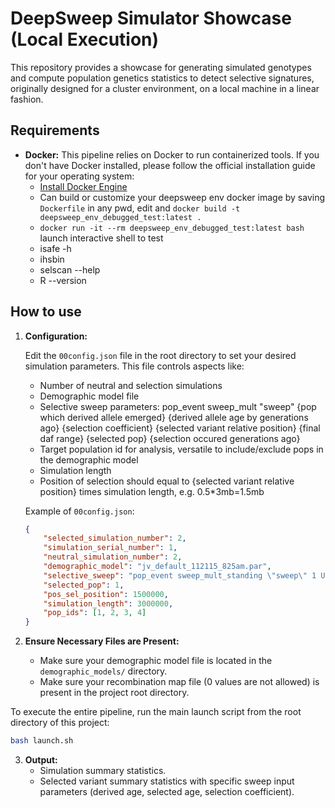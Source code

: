 # DeepSweep Simulator Showcase (Local Execution)

This repository provides a showcase for generating simulated genotypes and compute population genetics statistics to detect selective signatures, originally designed for a cluster environment, on a local machine in a linear fashion. 

## Requirements

*   **Docker:** This pipeline relies on Docker to run containerized tools. If you don't have Docker installed, please follow the official installation guide for your operating system:
    *   [Install Docker Engine](https://docs.docker.com/engine/install/)
    *   Can build or customize your deepsweep env docker image by saving ```Dockerfile``` in any pwd, edit and ```docker build -t deepsweep_env_debugged_test:latest .```
    *   ```docker run -it --rm deepsweep_env_debugged_test:latest bash``` launch interactive shell to test
    *   isafe -h
    *   ihsbin
    *   selscan --help
    *   R --version

## How to use

1.  **Configuration:**

    Edit the `00config.json` file in the root directory to set your desired simulation parameters. This file controls aspects like:
    *   Number of neutral and selection simulations
    *   Demographic model file
    *   Selective sweep parameters: pop_event sweep_mult \"sweep\" {pop which derived allele emerged} {derived allele age by generations ago} {selection coefficient} {selected variant relative position} {final daf range} {selected pop} {selection occured generations ago}
    *   Target population id for analysis, versatile to include/exclude pops in the demographic model
    *   Simulation length
    *   Position of selection should equal to {selected variant relative position} times simulation length, e.g. 0.5*3mb=1.5mb


    Example of `00config.json`:


    ```json
    {
        "selected_simulation_number": 2,
        "simulation_serial_number": 1,
        "neutral_simulation_number": 2,
        "demographic_model": "jv_default_112115_825am.par",
        "selective_sweep": "pop_event sweep_mult_standing \"sweep\" 1 U(0, 5000) E(20) .5 .05-.95 1 U(0, 5000)",
        "selected_pop": 1,
        "pos_sel_position": 1500000,
        "simulation_length": 3000000,
        "pop_ids": [1, 2, 3, 4]
    }
    ```

2.  **Ensure Necessary Files are Present:**
    *   Make sure your demographic model file is located in the `demographic_models/` directory.
    *   Make sure your recombination map file (0 values are not allowed) is present in the project root directory.

To execute the entire pipeline, run the main launch script from the root directory of this project:

```bash
bash launch.sh
```



3. **Output:**
    *   Simulation summary statistics.
    *   Selected variant summary statistics with specific sweep input parameters (derived age, selected age, selection coefficient).
